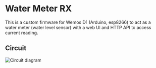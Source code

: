 # Water Meter RX

This is a custom firmware for Wemos D1 (Arduino, esp8266) to act as a water meter
(water level sensor) with a web UI and HTTP API to access current reading.

## Circuit

![Circuit diagram](./circuit/water-meter-rx.svg)
